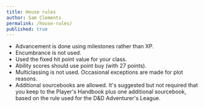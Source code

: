 ```yaml
---
title: House rules
author: Sam Clements
permalink: /house-rules/
published: true
---
```


* Advancement is done using milestones rather than XP.
* Encumbrance is not used.
* Used the fixed hit point value for your class.
* Ability scores should use point buy (with 27 points).
* Multiclassing is not used. Occasional exceptions are made for plot reasons.
* Additional sourcebooks are allowed. It's suggested but not required that you keep to the Player's Handbook plus one additional sourcebook, based on the rule used for the D&D Adventurer's League.
